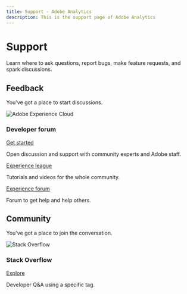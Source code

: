 ```yaml
---
title: Support - Adobe Analytics
description: This is the support page of Adobe Analytics
---
```


<Hero slots="heading, text" background="rgb(64, 34, 138)" variant="supportHero"/>

# Support

Learn where to ask questions, report bugs, make feature requests, and spark discussions.

## Feedback

You've got a place to start discussions.

<DiscoverBlock slots="image, heading, link, text"/>

![Adobe Experience Cloud](experience_cloud.png)

### Developer forum

[Get started](https://adobe.io)

Open discussion and support with community experts and Adobe staff.

<DiscoverBlock slots="link, text"/>

[Experience league](https://adobe.io)

Tutorials and videos for the whole community.

<DiscoverBlock slots="link, text"/>

[Experience forum](https://adobe.io)

Forum to get help and help others.

## Community

You've got a place to join the conversation.

<DiscoverBlock slots="image, heading, link, text"/>

![Stack Overflow](stack-overflow.png)

### Stack Overflow

[Explore](https://adobe.io)

Developer Q&A using a specific tag.
